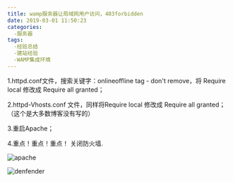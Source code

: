 ```yaml
---
title: wamp服务器让局域网用户访问，403forbidden
date: 2019-03-01 11:50:23
categories:
  -服务器
tags: 
  -经验总结
  -建站经验
  -WAMP集成环境
---
```

1.httpd.conf文件，搜索关键字：onlineoffline tag - don't remove，将 Require local 修改成 Require all granted；

2.httpd-Vhosts.conf 文件，同样将Require local 修改成 Require all granted；（这个是大多数博客没有写的）

3.重启Apache；

4.重点！重点！重点！  关闭防火墙.

![apache][1]

![denfender][2]



[1]: https://s2.ax1x.com/2019/03/01/kH4RQH.png
[2]: https://s2.ax1x.com/2019/03/01/kH4Wyd.png


